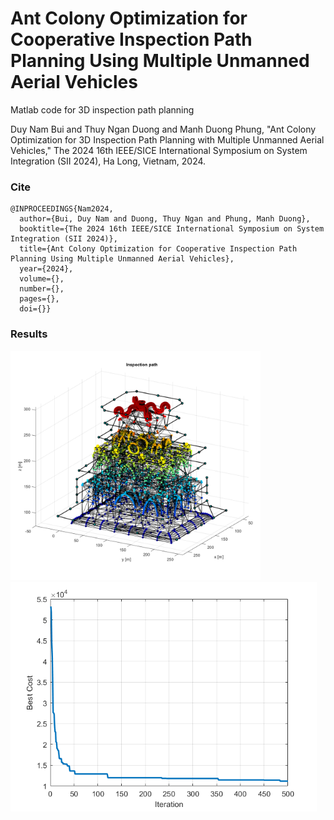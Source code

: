 # Ant Colony Optimization for Cooperative Inspection Path Planning Using Multiple Unmanned Aerial Vehicles
Matlab code for 3D inspection path planning

Duy Nam Bui and Thuy Ngan Duong and Manh Duong Phung, "Ant Colony Optimization for 3D Inspection Path
Planning with Multiple Unmanned Aerial Vehicles," The 2024 16th IEEE/SICE International Symposium on System Integration (SII 2024), Ha Long, Vietnam, 2024.

### Cite
```
@INPROCEEDINGS{Nam2024,
  author={Bui, Duy Nam and Duong, Thuy Ngan and Phung, Manh Duong},
  booktitle={The 2024 16th IEEE/SICE International Symposium on System Integration (SII 2024)}, 
  title={Ant Colony Optimization for Cooperative Inspection Path Planning Using Multiple Unmanned Aerial Vehicles}, 
  year={2024},
  volume={},
  number={},
  pages={},
  doi={}}
```

### Results
<p float="left">
  <img src="ipp2.png" width="400" />
  <img src="cost2.png" width="490" />
</p>
